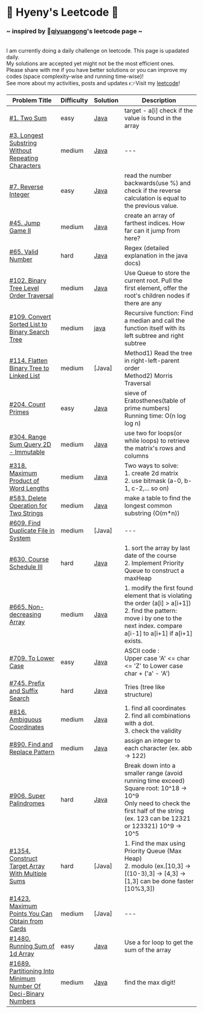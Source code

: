 # 🌺 Hyeny's Leetcode 🌺 
### ~ inspired by 🔗[qiyuangong](https://github.com/qiyuangong/leetcode)'s leetcode page ~

<br />I am currently doing a daily challenge on leetcode. This page is upadated daily.
<br />My solutions are accepted yet might not be the most efficient ones.
<br />Please share with me if you have better solutions or you can improve my codes (space complexity-wise and running time-wise)!
<br />See more about my activities, posts and updates 👉Visit my [leetcode](https://leetcode.com/hyeny99/)!

 Problem Title | Difficulty | Solution | Description 
 --- | --- | --- | ---
 [#1. Two Sum](https://leetcode.com/problems/two-sum/) | easy | [Java](https://github.com/hyeny99/Leetcode/blob/main/java/TwoSum.java) | target - a[i] check if the value is found in the array
 [#3. Longest Substring Without Repeating Characters](https://leetcode.com/problems/longest-substring-without-repeating-characters/) | medium | [Java](https://github.com/hyeny99/Leetcode/blob/main/java/Longest.java) | ---
 [#7. Reverse Integer](https://leetcode.com/problems/reverse-integer/) | easy | [Java](https://github.com/hyeny99/Leetcode/blob/main/java/ReverseInteger.java) | read the number backwards(use %) and check if the reverse calculation is equal to the previous value.
 [#45. Jump Game II](https://leetcode.com/problems/jump-game-ii/) | medium | [Java](https://github.com/hyeny99/Leetcode/blob/main/java/JumpGame2.java) | create an array of farthest indices. How far can it jump from here?
 [#65. Valid Number](https://leetcode.com/problems/valid-number/) | hard | [Java](https://github.com/hyeny99/Leetcode/blob/main/java/ValidNumber.java) | Regex (detailed explanation in the java docs)
 [#102. Binary Tree Level Order Traversal](https://leetcode.com/problems/binary-tree-level-order-traversal/) | medium | [Java](https://github.com/hyeny99/Leetcode/blob/main/java/BTLevel.java) | Use Queue to store the current root. Pull the first element, offer the root's children nodes if there are any
 [#109. Convert Sorted List to Binary Search Tree](https://leetcode.com/problems/convert-sorted-list-to-binary-search-tree/) | medium | [java](https://github.com/hyeny99/Leetcode/blob/main/java/List2BST.java) | Recursive function: Find a median and call the function itself with its left subtree and right subtree
 [#114. Flatten Binary Tree to Linked List](https://leetcode.com/problems/flatten-binary-tree-to-linked-list/) | medium | [Java] | Method1) Read the tree in right-left-parent order<br />Method2) Morris Traversal
 [#204. Count Primes](https://leetcode.com/problems/count-primes/) | easy | [Java](https://github.com/hyeny99/Leetcode/blob/main/java/CountPrimes.java) | sieve of Eratosthenes(table of prime numbers) <br /> Running time: O(n log log n)
 [#304. Range Sum Query 2D - Immutable](https://leetcode.com/problems/range-sum-query-2d-immutable/) | medium | [Java](https://github.com/hyeny99/Leetcode/blob/main/java/NumMatrix.java) | use two for loops(or while loops) to retrieve the matrix's rows and columns
 [#318. Maximum Product of Word Lengths](https://leetcode.com/problems/maximum-product-of-word-lengths/) | medium | [Java](https://github.com/hyeny99/Leetcode/blob/main/java/MaxProString.java) | Two ways to solve:<br />1. create 2d matrix<br />2. use bitmask (a-0, b-1, c-2,... so on)
 [#583. Delete Operation for Two Strings](https://leetcode.com/problems/delete-operation-for-two-strings/) | medium | [Java](https://github.com/hyeny99/Leetcode/blob/main/java/Delete4Two.java) | make a table to find the longest common substring (O(m*n))
 [#609. Find Duplicate File in System](https://leetcode.com/problems/find-duplicate-file-in-system/) | medium | [Java] | ---
 [#630. Course Schedule III](https://leetcode.com/problems/course-schedule-iii/) | hard | [Java](https://github.com/hyeny99/Leetcode/blob/main/java/Course3.java) | 1. sort the array by last date of the course <br />2. Implement Priority Queue to construct a maxHeap
 [#665. Non-decreasing Array](https://leetcode.com/problems/non-decreasing-array/) | medium | [Java](https://github.com/hyeny99/Leetcode/blob/main/java/NonDecreasing.java) | 1. modify the first found element that is violating the order (a[i] > a[i+1]) <br />2. find the pattern: move i by one to the next index. compare a[i-1] to a[i+1] if a[i+1] exists.
 [#709. To Lower Case](https://leetcode.com/problems/to-lower-case/) | easy | [Java](https://github.com/hyeny99/Leetcode/blob/main/java/ToLowerString.java) | ASCII code :<br />Upper case 'A' <= char <= 'Z' to Lower case char + ('a' - 'A')
 [#745. Prefix and Suffix Search](https://leetcode.com/problems/prefix-and-suffix-search/) | hard | [Java](https://github.com/hyeny99/Leetcode/blob/main/java/WordFilter.java) | Tries (tree like structure)
 [#816. Ambiguous Coordinates](https://leetcode.com/problems/ambiguous-coordinates/) | medium | [Java](https://github.com/hyeny99/Leetcode/blob/main/java/Ambiguous.java) | 1. find all coordinates <br />2. find all combinations with a dot. <br />3. check the validity
 [#890. Find and Replace Pattern](https://leetcode.com/problems/find-and-replace-pattern/) | medium | [Java](https://github.com/hyeny99/Leetcode/blob/main/java/FRPattern.java) | assign an integer to each character (ex. abb -> 122)
 [#906. Super Palindromes](https://leetcode.com/problems/super-palindromes/) | hard | [Java](https://github.com/hyeny99/Leetcode/blob/main/java/SPalindromes.java) | Break down into a smaller range (avoid running time exceed) Square root: 10^18 -> 10^9 <br />Only need to check the first half of the string (ex. 123 can be 12321 or 123321) 10^9 -> 10^5
 [#1354. Construct Target Array With Multiple Sums](https://leetcode.com/problems/construct-target-array-with-multiple-sums/) | hard | [Java] | 1. Find the max using Priority Queue (Max Heap) <br />2. modulo (ex.[10,3] -> [(10-3),3] -> [4,3] -> [1,3] can be done faster [10%3,3])
 [#1423. Maximum Points You Can Obtain from Cards](https://leetcode.com/problems/maximum-points-you-can-obtain-from-cards/) | medium | [Java] | ---
 [#1480. Running Sum of 1d Array](https://leetcode.com/problems/running-sum-of-1d-array/) | easy | [Java](https://github.com/hyeny99/Leetcode/blob/main/java/OneDArray.java) | Use a for loop to get the sum of the array
 [#1689. Partitioning Into Minimum Number Of Deci-Binary Numbers](https://leetcode.com/problems/partitioning-into-minimum-number-of-deci-binary-numbers/) | medium | [Java](https://github.com/hyeny99/Leetcode/blob/main/java/DeciBinary.java) | find the max digit!

 
 

 




